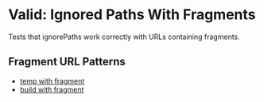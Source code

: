 # Valid: Ignored Paths With Fragments

Tests that ignorePaths work correctly with URLs containing fragments.

## Fragment URL Patterns

- [temp with fragment](temp.tmp#section)
- [build with fragment](build/file.md#header)
